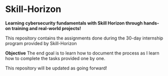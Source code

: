 # Skill-Horizon
**Learning cybersecurity fundamentals with Skill Horizon through hands-on training and real-world projects!**

This repository contains the assignments done during the 30-day internship program provided by Skill-Horizon

**Objective**
The end goal is to learn how to document the process as I learn how to complete the tasks provided one by one.

This repository will be updated as going forward!
